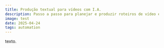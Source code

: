 ```yaml
---
title: Produção textual para vídeos com I.A.
description: Passo a passo para planejar e produzir roteiros de vídeo e como usar a I.A. para auxiliar.
image: test
date: 2025-04-24
tags: automation
---
```


texto.
